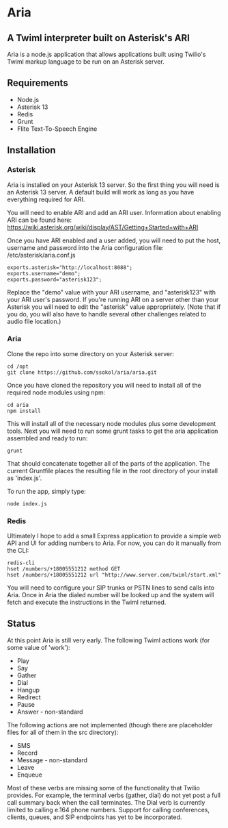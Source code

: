 # Aria
## A Twiml interpreter built on Asterisk's ARI

Aria is a node.js application that allows applications built using Twilio's Twiml
markup language to be run on an Asterisk server.

## Requirements

* Node.js
* Asterisk 13
* Redis
* Grunt
* Flite Text-To-Speech Engine


## Installation

### Asterisk

Aria is installed on your Asterisk 13 server. So the first thing you will need is an
Asterisk 13 server. A default build will work as long as you have everything required
for ARI.

You will need to enable ARI and add an ARI user. Information about enabling ARI can
be found here: https://wiki.asterisk.org/wiki/display/AST/Getting+Started+with+ARI

Once you have ARI enabled and a user added, you will need to put the host, username
and password into the Aria configuration file: /etc/asterisk/aria.conf.js

    exports.asterisk="http://localhost:8088";
    exports.username="demo";
    exports.password="asterisk123";
    
Replace the "demo" value with your ARI username, and "asterisk123" with your ARI user's
password. If you're running ARI on a server other than your Asterisk you will need to 
edit the "asterisk" value appropriately. (Note that if you do, you will also have to 
handle several other challenges related to audio file location.)

### Aria

Clone the repo into some directory on your Asterisk server:

    cd /opt
    git clone https://github.com/ssokol/aria/aria.git

Once you have cloned the repository you will need to install all of the required 
node modules using npm:

    cd aria
    npm install
    
This will install all of the necessary node modules plus some development tools. Next
you will need to run some grunt tasks to get the aria application assembled and ready
to run:

    grunt
    
That should concatenate together all of the parts of the application. The current 
Gruntfile places the resulting file in the root directory of your install as
'index.js'.

To run the app, simply type:

    node index.js
    
### Redis

Ultimately I hope to add a small Express application to provide a simple web API and
UI for adding numbers to Aria. For now, you can do it manually from the CLI:

    redis-cli
    hset /numbers/+18005551212 method GET
    hset /numbers/+18005551212 url "http://www.server.com/twiml/start.xml"
    
You will need to configure your SIP trunks or PSTN lines to send calls into Aria. Once
in Aria the dialed number will be looked up and the system will fetch and execute the
instructions in the Twiml returned.

## Status

At this point Aria is still very early. The following Twiml actions work (for some
value of 'work'):

* Play
* Say
* Gather
* Dial
* Hangup
* Redirect
* Pause
* Answer - non-standard

The following actions are not implemented (though there are placeholder files for
all of them in the src directory):

* SMS
* Record
* Message - non-standard
* Leave
* Enqueue

Most of these verbs are missing some of the functionality that Twilio provides. For
example, the terminal verbs (gather, dial) do not yet post a full call summary back
when the call terminates. The Dial verb is currently limited to calling e.164 phone
numbers. Support for calling conferences, clients, queues, and SIP endpoints has yet
to be incorporated.
